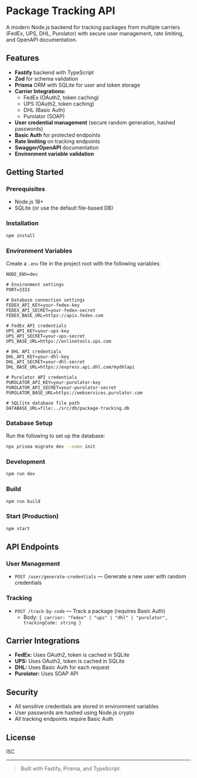 # Package Tracking API

A modern Node.js backend for tracking packages from multiple carriers (FedEx, UPS, DHL, Purolator) with secure user management, rate limiting, and OpenAPI documentation.

## Features

- **Fastify** backend with TypeScript
- **Zod** for schema validation
- **Prisma** ORM with SQLite for user and token storage
- **Carrier Integrations:**
  - FedEx (OAuth2, token caching)
  - UPS (OAuth2, token caching)
  - DHL (Basic Auth)
  - Purolator (SOAP)
- **User credential management** (secure random generation, hashed passwords)
- **Basic Auth** for protected endpoints
- **Rate limiting** on tracking endpoints
- **Swagger/OpenAPI** documentation
- **Environment variable validation**

## Getting Started

### Prerequisites
- Node.js 18+
- SQLite (or use the default file-based DB)

### Installation
```bash
npm install
```

### Environment Variables
Create a `.env` file in the project root with the following variables:

```
NODE_ENV=dev

# Environment settings
PORT=3333

# Database connection settings
FEDEX_API_KEY=your-fedex-key
FEDEX_API_SECRET=your-fedex-secret
FEDEX_BASE_URL=https://apis.fedex.com

# FedEx API credentials
UPS_API_KEY=your-ups-key
UPS_API_SECRET=your-ups-secret
UPS_BASE_URL=https://onlinetools.ups.com

# DHL API credentials
DHL_API_KEY=your-dhl-key
DHL_API_SECRET=your-dhl-secret
DHL_BASE_URL=https://express.api.dhl.com/mydhlapi

# Purolator API credentials
PUROLATOR_API_KEY=your-purolator-key
PUROLATOR_API_SECRET=your-purolator-secret
PUROLATOR_BASE_URL=https://webservices.purolator.com

# SQLlite database file path
DATABASE_URL=file:../src/db/package-tracking.db

```

### Database Setup
Run the following to set up the database:
```bash
npx prisma migrate dev --name init
```

### Development
```bash
npm run dev
```

### Build
```bash
npm run build
```

### Start (Production)
```bash
npm start
```

## API Endpoints

### User Management
- `POST /user/generate-credentials` — Generate a new user with random credentials

### Tracking
- `POST /track-by-code` — Track a package (requires Basic Auth)
  - Body: `{ carrier: "fedex" | "ups" | "dhl" | "purolator", trackingCode: string }`

## Carrier Integrations
- **FedEx:** Uses OAuth2, token is cached in SQLite
- **UPS:** Uses OAuth2, token is cached in SQLite
- **DHL:** Uses Basic Auth for each request
- **Purolator:** Uses SOAP API

## Security
- All sensitive credentials are stored in environment variables
- User passwords are hashed using Node.js crypto
- All tracking endpoints require Basic Auth

## License
ISC

---

> Built with Fastify, Prisma, and TypeScript.
